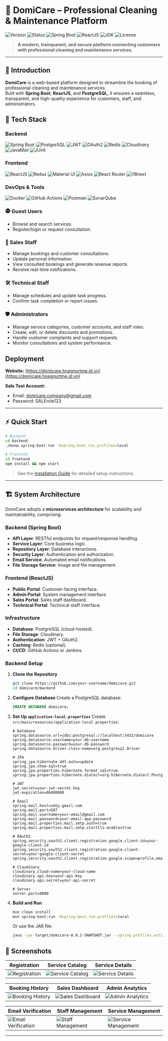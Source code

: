 # 🧹 DomiCare – Professional Cleaning & Maintenance Platform

![Version](https://img.shields.io/badge/version-1.0.0-blue.svg)
![Status](https://img.shields.io/badge/status-in%20development-yellow.svg)
![Spring Boot](https://img.shields.io/badge/Spring%20Boot-2.7%2B-green.svg)
![ReactJS](https://img.shields.io/badge/ReactJS-18-blue.svg)
![JDK](https://img.shields.io/badge/JDK-11%2B-orange.svg)
![License](https://img.shields.io/badge/License-MIT-yellow.svg)

> **A modern, transparent, and secure platform connecting customers with professional cleaning and maintenance services.**

---

## 🌟 Introduction

**DomiCare** is a web-based platform designed to streamline the booking of professional cleaning and maintenance services.  
Built with **Spring Boot**, **ReactJS**, and **PostgreSQL**, it ensures a seamless, transparent, and high-quality experience for customers, staff, and administrators.

## 🧠 Tech Stack

### **Backend**
![Spring Boot](https://img.shields.io/badge/Spring%20Boot-6DB33F?style=flat-square&logo=springboot&logoColor=white)
![PostgreSQL](https://img.shields.io/badge/PostgreSQL-336791?style=flat-square&logo=postgresql&logoColor=white)
![JWT](https://img.shields.io/badge/JWT-000000?style=flat-square&logo=jsonwebtokens&logoColor=white)
![OAuth2](https://img.shields.io/badge/OAuth2-EB5424?style=flat-square)
![Redis](https://img.shields.io/badge/Redis-DC382D?style=flat-square&logo=redis&logoColor=white)
![Cloudinary](https://img.shields.io/badge/Cloudinary-4285F4?style=flat-square&logo=cloudinary&logoColor=white)
![JavaMail](https://img.shields.io/badge/SMTP-0078D4?style=flat-square&logo=gmail&logoColor=white)
![JUnit](https://img.shields.io/badge/JUnit-25A162?style=flat-square&logo=junit5&logoColor=white)

### **Frontend**
![ReactJS](https://img.shields.io/badge/React-61DAFB?style=flat-square&logo=react&logoColor=black)
![Redux](https://img.shields.io/badge/Redux-764ABC?style=flat-square&logo=redux&logoColor=white)
![Material UI](https://img.shields.io/badge/Material--UI-007FFF?style=flat-square&logo=mui&logoColor=white)
![Axios](https://img.shields.io/badge/Axios-5A29E4?style=flat-square)
![React Router](https://img.shields.io/badge/React%20Router-CA4245?style=flat-square&logo=reactrouter&logoColor=white)
![i18next](https://img.shields.io/badge/i18next-26A69A?style=flat-square)

### **DevOps & Tools**
![Docker](https://img.shields.io/badge/Docker-2496ED?style=flat-square&logo=docker&logoColor=white)
![GitHub Actions](https://img.shields.io/badge/GitHub%20Actions-2088FF?style=flat-square&logo=githubactions&logoColor=white)
![Postman](https://img.shields.io/badge/Postman-FF6C37?style=flat-square&logo=postman&logoColor=white)
![SonarQube](https://img.shields.io/badge/SonarQube-4E9BCD?style=flat-square&logo=sonarqube&logoColor=white)

### 🕵️ Guest Users
- Browse and search services.
- Register/login or request consultation.

### 💼 Sales Staff
- Manage bookings and customer consultations.
- Update personal information.
- View consulted bookings and generate revenue reports.
- Receive real-time notifications.

### 🛠️ Technical Staff
- Manage schedules and update task progress.
- Confirm task completion or report issues.

### 🛡️ Administrators
- Manage service categories, customer accounts, and staff roles.
- Create, edit, or delete discounts and promotions.
- Handle customer complaints and support requests.
- Monitor consultations and system performance.
## Deployment

**Website:** [https://domicare.hnagnurtme.id.vn](https://domicare.hnagnurtme.id.vn)

**Sale Test Account:**  
- Email: domicare.company@gmail.com
- Password: SALErole123

---
## ⚡ Quick Start

```bash
# Backend
cd backend
./mvnw spring-boot:run -Dspring-boot.run.profiles=local

# Frontend
cd frontend
npm install && npm start
```

> See the [Installation Guide](#installation-guide) for detailed setup instructions.

---

## 🏗️ System Architecture

DomiCare adopts a **microservices architecture** for scalability and maintainability, comprising:

### Backend (Spring Boot)
- **API Layer**: RESTful endpoints for request/response handling.
- **Service Layer**: Core business logic.
- **Repository Layer**: Database interactions.
- **Security Layer**: Authentication and authorization.
- **Email Service**: Automated email notifications.
- **File Storage Service**: Image and file management.

### Frontend (ReactJS)
- **Public Portal**: Customer-facing interface.
- **Admin Portal**: System management interface.
- **Sales Portal**: Sales staff dashboard.
- **Technical Portal**: Technical staff interface.

### Infrastructure
- **Database**: PostgreSQL (cloud-hosted).
- **File Storage**: Cloudinary.
- **Authentication**: JWT + OAuth2.
- **Caching**: Redis (optional).
- **CI/CD**: GitHub Actions or Jenkins.
### Backend Setup

1. **Clone the Repository**
   ```bash
   git clone https://github.com/your-username/domicare.git
   cd domicare/backend
   ```

2. **Configure Database**
   Create a PostgreSQL database:
   ```sql
   CREATE DATABASE domicare;
   ```

3. **Set Up `application-local.properties`**
   Create `src/main/resources/application-local.properties`:
   ```properties
   # Database
   spring.datasource.url=jdbc:postgresql://localhost:5432/domicare
   spring.datasource.username=your-db-username
   spring.datasource.password=your-db-password
   spring.datasource.driver-class-name=org.postgresql.Driver

   # JPA
   spring.jpa.hibernate.ddl-auto=update
   spring.jpa.show-sql=true
   spring.jpa.properties.hibernate.format_sql=true
   spring.jpa.properties.hibernate.dialect=org.hibernate.dialect.PostgreSQLDialect

   # JWT
   jwt.secret=your-jwt-secret-key
   jwt.expiration=86400000

   # Email
   spring.mail.host=smtp.gmail.com
   spring.mail.port=587
   spring.mail.username=your-email@gmail.com
   spring.mail.password=your-email-app-password
   spring.mail.properties.mail.smtp.auth=true
   spring.mail.properties.mail.smtp.starttls.enable=true

   # OAuth2
   spring.security.oauth2.client.registration.google.client-id=your-google-client-id
   spring.security.oauth2.client.registration.google.client-secret=your-google-client-secret
   spring.security.oauth2.client.registration.google.scope=profile,email

   # Cloudinary
   cloudinary.cloud-name=your-cloud-name
   cloudinary.api-key=your-api-key
   cloudinary.api-secret=your-api-secret

   # Server
   server.port=8080
   ```

4. **Build and Run**
   ```bash
   mvn clean install
   mvn spring-boot:run -Dspring-boot.run.profiles=local
   ```
   Or use the JAR file:
   ```bash
   java -jar target/domicare-0.0.1-SNAPSHOT.jar --spring.profiles.active=local
   ```

## 📸 Screenshots

| **Registration** | **Service Catalog** | **Service Details** |
|------------------|---------------------|---------------------|
| ![Registration](https://github.com/user-attachments/assets/d442271a-35fc-4138-a9a4-9fd3646609ca) | ![Service Catalog](https://github.com/user-attachments/assets/4dbe0b06-b39e-4abd-a753-f3b7dbfc0242) | ![Service Details](https://github.com/user-attachments/assets/067ebd72-a9bf-45da-893b-c826262aa8c7) |

| **Booking History** | **Sales Dashboard** | **Admin Analytics** |
|---------------------|---------------------|---------------------|
| ![Booking History](https://github.com/user-attachments/assets/4378f121-c8e8-4917-978b-07055e9556ee) | ![Sales Dashboard](https://github.com/user-attachments/assets/f67d3206-797d-40a9-a915-b8ed756eddec) | ![Admin Analytics](https://github.com/user-attachments/assets/49ce3d2c-6f2c-41a6-a440-823bfa3ca94b) |

| **Email Verification** | **Staff Management** | **Service Management** |
|------------------------|----------------------|------------------------|
| ![Email Verification](https://github.com/user-attachments/assets/2c415aca-68f1-4197-b4f8-906e3a60b3f7) | ![Staff Management](https://github.com/user-attachments/assets/cf7a3507-5a46-43cf-9f25-1e718f9818a5) | ![Service Management](https://github.com/user-attachments/assets/b6aff725-d7a3-4840-912d-1dfe7d884505) |

---



